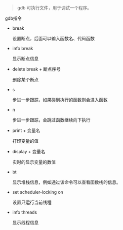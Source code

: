 > gdb  可执行文件，用于调试一个程序。

gdb指令

- break

  设置断点，后面可以输入函数名、代码函数

- info break

  显示断点信息

- delete break + 断点序号

  删除某个断点



- s

  步进一步跟踪，如果碰到执行的函数则会进入函数

- n

  步进一步跟踪，会跳过函数继续向下执行



- print  + 变量名

  打印变量的值

- display + 变量名

  实时的显示变量的数值



- bt

  显示堆栈信息，例如通过该命令可以查看函数栈的信息。



- set scheduler-locking on

  设置只运行当前线程

- info threads

  显示线程信息



